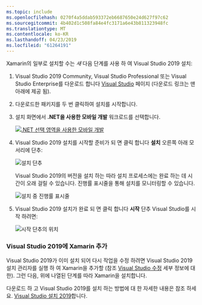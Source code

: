 ```yaml
---
ms.topic: include
ms.openlocfilehash: 0270f4a5ddab593372eb6687650e24d627f97c62
ms.sourcegitcommit: 4b402d1c508fa84e4fc3171a6e43b811323948fc
ms.translationtype: MT
ms.contentlocale: ko-KR
ms.lasthandoff: 04/23/2019
ms.locfileid: "61264191"
---
```

Xamarin의 일부로 설치할 수는 _새_ 다음 단계를 사용 하 여 Visual Studio 2019 설치:

1. Visual Studio 2019 Community, Visual Studio Professional 또는 Visual Studio Enterprise를 다운로드 합니다 [Visual Studio](https://visualstudio.microsoft.com/vs/) 페이지 (다운로드 링크는 맨 아래에 제공 됨).

2. 다운로드한 패키지를 두 번 클릭하여 설치를 시작합니다.

3. 설치 화면에서 **.NET을 사용한 모바일 개발** 워크로드를 선택합니다.

    [![.NET 선택 영역을 사용한 모바일 개발](~/get-started/installation/windows-images/vs2019-mobile-dev-workload-sml.png)](~/get-started/installation/windows-images/vs2019-mobile-dev-workload.png#lightbox)

4. Visual Studio 2019 설치를 시작할 준비가 되 면 클릭 합니다 **설치** 오른쪽 아래 모서리에 단추:

    ![설치 단추](~/get-started/installation/windows-images/vs2019-click-install.png)

   Visual Studio 2019의 버전을 설치 하는 따라 설치 프로세스에는 완료 하는 데 시간이 오래 걸릴 수 있습니다. 진행률 표시줄을 통해 설치를 모니터링할 수 있습니다.

    ![설치 중 진행률 표시줄](~/get-started/installation/windows-images/vs2019-progress-bars.png)

5. Visual Studio 2019 설치가 완료 되 면 클릭 합니다 **시작** 단추 Visual Studio를 시작 하려면:

    ![시작 단추의 위치](~/get-started/installation/windows-images/vs2019-launch.png)

<a name="vs2019" />

### <a name="adding-xamarin-to-visual-studio-2019"></a>Visual Studio 2019에 Xamarin 추가

Visual Studio 2019가 이미 설치 되어 다시 작업을 수정 하려면 Visual Studio 2019 설치 관리자를 실행 하 여 Xamarin을 추가할 (참조 [Visual Studio 수정](https://docs.microsoft.com/visualstudio/install/modify-visual-studio) 세부 정보에 대 한). 그런 다음, 위에 나열된 단계를 따라 Xamarin을 설치합니다.

다운로드 하 고 Visual Studio 2019를 설치 하는 방법에 대 한 자세한 내용은 참조 하세요. [Visual Studio 설치 2019](https://docs.microsoft.com/visualstudio/install/install-visual-studio)합니다.